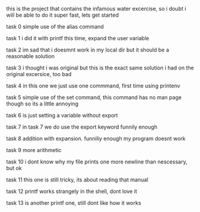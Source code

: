 this is the project that contains the infamous water excercise, so i doubt i will be able to do it super fast, lets get started

task 0 simple use of the alias command

task 1 i did it with printf this time, expand the user variable

task 2 im sad that i doesmnt work in my local dir but it should be a reasonable solution

task 3 i thought i was original but this is the exact same solution i had on the original excersice, too bad

task 4 in this one we just use one commmand, first time using printenv

task 5 simple use of the set  command, this command has no man page though so its a little annoying

task 6 is just setting a variable without export

task 7 in task 7 we do use the export keyword funnily enough

task 8 addition with expansion. funniliy enough my program doesnt work

task 9 more arithmetic

task 10 i dont know why my file prints one more newline than nescessary, but ok

task 11 this one is still tricky, its about reading that manual

task 12 printf works strangely in the shell, dont love it

task 13 is another printf one, still dont like how it works